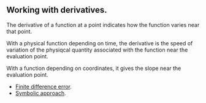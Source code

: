 ## Working with derivatives.

The derivative of a function at a point indicates how the function varies near that point.

With a physical function depending on time, the derivative is the speed of variation of the physiqcal quantity associated with the function near the evaluation point.

With a function depending on coordinates, it gives the slope near the evaluation point.

- [Finite difference error](err_der_geo.py).
- [Symbolic approach](der_sympy.py).
